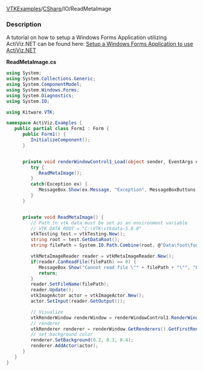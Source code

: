 [VTKExamples](Home)/[CSharp](CSharp)/IO/ReadMetaImage

### Description
A tutorial on how to setup a Windows Forms Application utilizing ActiViz.NET can be found here: [Setup a Windows Forms Application to use ActiViz.NET](http://www.vtk.org/Wiki/VTK/CSharp/ActiViz.NET)

**ReadMetaImage.cs**
```csharp
using System;
using System.Collections.Generic;
using System.ComponentModel;
using System.Windows.Forms;
using System.Diagnostics;
using System.IO;

using Kitware.VTK;

namespace ActiViz.Examples {
   public partial class Form1 : Form {
      public Form1() {
         InitializeComponent();
      }


      private void renderWindowControl1_Load(object sender, EventArgs e) {
         try {
            ReadMetaImage();
         }
         catch(Exception ex) {
            MessageBox.Show(ex.Message, "Exception", MessageBoxButtons.OK);
         }
      }


      private void ReadMetaImage() {
         // Path to vtk data must be set as an environment variable
         // VTK_DATA_ROOT = "C:\VTK\vtkdata-5.8.0"
         vtkTesting test = vtkTesting.New();
         string root = test.GetDataRoot();
         string filePath = System.IO.Path.Combine(root, @"Data\foot\foot.mha");

         vtkMetaImageReader reader = vtkMetaImageReader.New();
         if(reader.CanReadFile(filePath) == 0) {
            MessageBox.Show("Cannot read file \"" + filePath + "\"", "Error", MessageBoxButtons.OK);
            return;
         }
         reader.SetFileName(filePath);
         reader.Update();
         vtkImageActor actor = vtkImageActor.New();
         actor.SetInput(reader.GetOutput());

         // Visualize
         vtkRenderWindow renderWindow = renderWindowControl1.RenderWindow;
         // renderer
         vtkRenderer renderer = renderWindow.GetRenderers().GetFirstRenderer();
         // set background color
         renderer.SetBackground(0.2, 0.3, 0.4);
         renderer.AddActor(actor);
      }
   }
}
```
